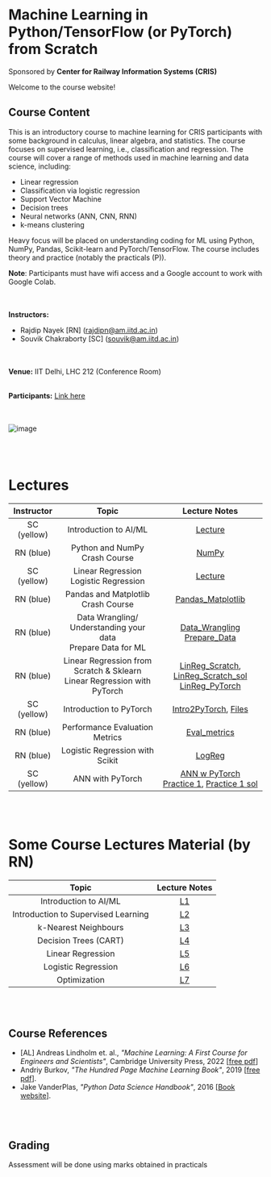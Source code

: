 # Machine Learning in Python/TensorFlow (or PyTorch) from Scratch 
Sponsored by **Center for Railway Information Systems (CRIS)**


Welcome to the course website!

## Course Content
This is an introductory course to machine learning for CRIS participants with some background in calculus, linear algebra, and statistics. The course focuses on supervised learning, i.e., classification and regression. The course will cover a range of methods used in machine learning and data science, including:
- Linear regression
- Classification via logistic regression
- Support Vector Machine 
- Decision trees
- Neural networks (ANN, CNN, RNN)
- k-means clustering

Heavy focus will be placed on understanding coding for ML using Python, NumPy, Pandas, Scikit-learn and PyTorch/TensorFlow.
The course includes theory and practice (notably the practicals (P)). 

**Note**: Participants must have wifi access and a Google account to work with Google Colab.

<br> <br>
**Instructors:** 
* Rajdip Nayek [RN] (rajdipn@am.iitd.ac.in) 
* Souvik Chakraborty [SC] (souvik@am.iitd.ac.in)                 

<br> <br>
**Venue:** IIT Delhi, LHC 212 (Conference Room)
<br> <br>

**Participants:** [Link here](https://docs.google.com/spreadsheets/d/1oaMR--Ofa2Eu0D2LOyaoEWSXh9rScNR0IEASY-Cl-B8/edit?usp=sharing)

<br> <br>
![image](https://github.com/coursesAM/CRIS2024/assets/109568856/4ab3910d-6044-4b56-a66f-bfb0964ba97c)

<br> <br>
# Lectures

|Instructor| Topic | Lecture Notes | 
|:----------:|:------------------------------:|:------------------:|
|SC (yellow) | Introduction to AI/ML | [Lecture](Lectures/Lecture-1_cris.pdf) | 
|RN (blue) | Python and NumPy Crash Course | [NumPy](https://colab.research.google.com/drive/1MvKS3JogqtJHrBfzyFMOcOa0eVskMB4S#scrollTo=el7ocr07qte-) | 
|SC (yellow) | Linear Regression <br> Logistic Regression | [Lecture](Lectures/Lecture-3_cris.pdf) | 
|RN (blue) | Pandas and Matplotlib Crash Course| [Pandas_Matplotlib](https://colab.research.google.com/drive/1sl88MXV_6cictN1vaSEd6J_82swB9zYt)|
|RN (blue) | Data Wrangling/ Understanding your data <br> Prepare Data for ML  |  [Data_Wrangling](https://colab.research.google.com/drive/1QW4Gk6VcPnlSVXfMvwMTcI3OCNzmRQlC) <br> [Prepare_Data](https://colab.research.google.com/drive/19SYTvWptUBR4w7mKayzjJ1wtfTfLQpPY?usp=sharing) | 
|RN (blue) | Linear Regression from Scratch & Sklearn <br> Linear Regression with PyTorch | [LinReg_Scratch](https://colab.research.google.com/drive/1OhVXsRUei6B_TLAoV84WuZ0yVIZDi1sH?usp=sharing), [LinReg_Scratch_sol](https://colab.research.google.com/drive/1s98smWAdOY0RFAMRgZRnT2y-9q0BIDDx?usp=sharing) <br> [LinReg_PyTorch](https://colab.research.google.com/drive/1POGb8tZGDawVLZTfoPUitchtVpxvFwgg?usp=sharing)|
|SC (yellow)| Introduction to PyTorch  | [Intro2PyTorch](https://colab.research.google.com/drive/1Bdp9V8ij5d05ayqqiAZ2gS7ZklhNaVVu?usp=sharing),  [Files](https://drive.google.com/drive/folders/1GNu-CsZp4jKPHGFHtkMne3FuDfDEzjrv)| 
|RN (blue) | Performance Evaluation Metrics |[Eval_metrics](https://colab.research.google.com/drive/1LK62xrDBv8MaATYxLms-_rZilR5XJ7qt?usp=sharing) |
|RN (blue) | Logistic Regression with Scikit | [LogReg](https://colab.research.google.com/drive/1sVmOl3VjgVEsK8JT_zA4IUBh695E4qsl?usp=sharing) |
|SC (yellow)| ANN with PyTorch  |[ANN w PyTorch](https://colab.research.google.com/drive/1TjU4ethtTMJoWTIoRMrVS3uRYgdqdhq2?usp=sharing) <br> [Practice 1](https://colab.research.google.com/drive/1JxyLjdVWHLEOhj5K56e9oaqOILmLczrO?usp=sharing), [Practice 1 sol](https://colab.research.google.com/drive/1pZI_TC-29z6QzDtDfJhKT_xsAenzTbuE?usp=sharing)|

<br> <br>

# Some Course Lectures Material (by RN)

| Topic | Lecture Notes | 
|:--------------------------:|:------------------:|
| Introduction to AI/ML | [L1](Lectures/Intro2ML.pdf) | 
| Introduction to Supervised Learning | [L2](Lectures/Intro2Supervised.pdf)|
| k-Nearest Neighbours |  [L3](Lectures/kNN.pdf) | 
| Decision Trees (CART) | [L4](Lectures/DecisionTrees.pdf)|
| Linear Regression | [L5](Lectures/LinearRegression.pdf)|
| Logistic Regression | [L6](Lectures/LogisticRegression.pdf)|
| Optimization | [L7](Lectures/Optimization.pdf) |

<br> <br>

## Course References
* [AL] Andreas Lindholm et. al., *"Machine Learning: A First Course for Engineers and Scientists"*, Cambridge University Press, 2022 [[free pdf](http://smlbook.org/book/sml-book-draft-latest.pdf)]
* Andriy Burkov, *"The Hundred Page Machine Learning Book"*, 2019 [[free pdf](http://ema.cri-info.cm/wp-content/uploads/2019/07/2019BurkovTheHundred-pageMachineLearning.pdf)].
* Jake VanderPlas, *"Python Data Science Handbook"*, 2016 [[Book website](https://jakevdp.github.io/PythonDataScienceHandbook/index.html)].

<br> <br>

## Grading  
Assessment will be done using marks obtained in practicals

